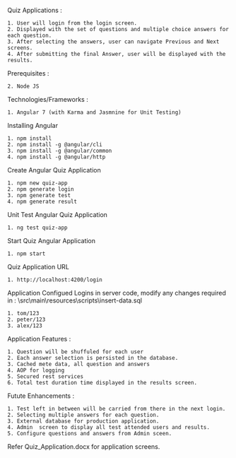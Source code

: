 Quiz Applications : 

	1. User will login from the login screen.
	2. Displayed with the set of questions and multiple choice answers for each question.
	3. After selecting the answers, user can navigate Previous and Next screens.
	4. After submitting the final Answer, user will be displayed with the results.

Prerequisites :

	2. Node JS

Technologies/Frameworks :

	1. Angular 7 (with Karma and Jasmnine for Unit Testing)

Installing Angular

	1. npm install
	2. npm install -g @angular/cli
	3. npm install -g @angular/common
	4. npm install -g @angular/http

Create Angular Quiz Application

	1. npm new quiz-app
	2. npm generate login
	3. npm generate test
	4. npm generate result

Unit Test Angular Quiz Application

	1. ng test quiz-app

Start Quiz Angular Application

	1. npm start

Quiz Application URL

	1. http://localhost:4200/login 

Application Configued Logins in server code, modify any changes required in : \src\main\resources\scripts\insert-data.sql
	
	1. tom/123
	2. peter/123
	3. alex/123


Application Features :

	1. Question will be shuffuled for each user
	2. Each answer selection is persisted in the database.
	3. Cached mete data, all question and answers
	4. AOP for logging
	5. Secured rest services
	6. Total test duration time displayed in the results screen.

Futute Enhancements :

	1. Test left in between will be carried from there in the next login.
	2. Selecting multiple answers for each question.
	3. External database for production application.
	4. Admin  screen to display all test attended users and results. 
	5. Configure questions and answers from Admin sceen.

Refer Quiz_Application.docx for application screens.


	
